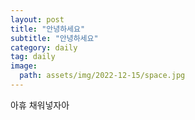 ```yaml
---
layout: post
title: "안녕하세요"
subtitle: "안녕하세요"
category: daily
tag: daily
image:
  path: assets/img/2022-12-15/space.jpg
---
```


아휴 채워넣자아

